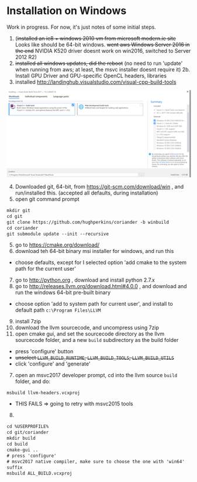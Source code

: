 # Installation on Windows

Work in progress. For now, it's just notes of some initial steps.

1. (~~installed an ie8 + windows 2010 vm from microsoft modern.ie site~~ Looks like should be 64-bit windows. ~~went aws Windows Server 2016 in the end~~ NVIDIA K520 driver doesnt work on win2016, switched to Server 2012 R2)
2. ~~installed all windows updates, did the reboot~~ (no need to run 'update' when running from aws; at least, the msvc installer doesnt require it)
2b. Install GPU Driver and GPU-specific OpenCL headers, libraries
3. installed http://landinghub.visualstudio.com/visual-cpp-build-tools

<img src="img/msvc_cmdlinetools_setup.png?raw=true" />

4. Downloaded git, 64-bit, from https://git-scm.com/download/win , and run/installed this. (accepted all defaults, during installation)
5. open git command prompt
```
mkdir git
cd git
git clone https://github.com/hughperkins/coriander -b winbuild
cd coriander
git submodule update --init --recursive
```
5. go to https://cmake.org/download/
6. download teh 64-bit binary msi installer for windows, and run this
- choose defaults, except for I selected option 'add cmake to the system path for the current user'
7. go to http://python.org , download and install python 2.7.x
8. go to http://releases.llvm.org/download.html#4.0.0 , and download and run the windows 64-bit pre-built binary
- choose option 'add to system path for current user', and install to default path `c:\Program Files\LLVM`
9. install 7zip
10. download the llvm sourcecode, and uncompress using 7zip
11. open cmake gui, and set the sourcecode directory as the llvm sourcecode folder, and a new `build` subdirectory as the build folder
- press 'configure' button
- ~~unselect `LLVM_BUILD_RUNTIME`, `LLVM_BUILD_TOOLS`, `LLVM_BUILD_UTILS`~~
- click 'configure' and 'generate'
7. open an msvc2017 developer prompt, cd into the llvm source `build` folder, and do:
```
msbuild llvm-headers.vcxproj
```
- THIS FAILS => going to retry with msvc2015 tools
8.
```
cd %USERPROFILE%
cd git/coriander
mkdir build
cd build
cmake-gui ..
# press 'configure'
# msvc2017 native compiler, make sure to choose the one with 'win64' suffix
msbuild ALL_BUILD.vcxproj
```
